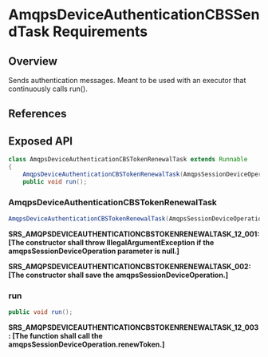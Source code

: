 # AmqpsDeviceAuthenticationCBSSendTask Requirements

## Overview

Sends authentication messages. Meant to be used with an executor that continuously calls run().


## References

## Exposed API


```java
class AmqpsDeviceAuthenticationCBSTokenRenewalTask extends Runnable
{
    AmqpsDeviceAuthenticationCBSTokenRenewalTask(AmqpsSessionDeviceOperation amqpsSessionDeviceOperation);
    public void run();
```


### AmqpsDeviceAuthenticationCBSTokenRenewalTask

```java
AmqpsDeviceAuthenticationCBSTokenRenewalTask(AmqpsSessionDeviceOperation amqpsSessionDeviceOperation);
```

**SRS_AMQPSDEVICEAUTHENTICATIONCBSTOKENRENEWALTASK_12_001: [**The constructor shall throw IllegalArgumentException if the amqpsSessionDeviceOperation parameter is null.**]**

**SRS_AMQPSDEVICEAUTHENTICATIONCBSTOKENRENEWALTASK_002: [**The constructor shall save the amqpsSessionDeviceOperation.**]**


### run

```java
public void run();
```

**SRS_AMQPSDEVICEAUTHENTICATIONCBSTOKENRENEWALTASK_12_003: [**The function shall call the amqpsSessionDeviceOperation.renewToken.**]**

